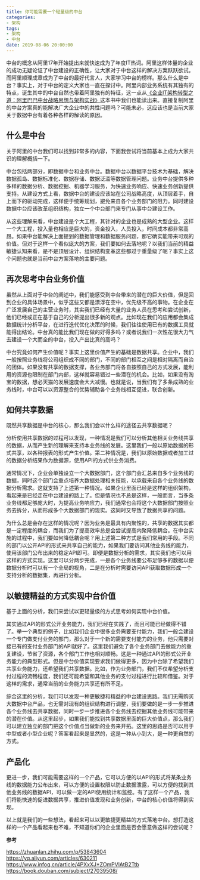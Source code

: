 ```yaml
---
title: 你可能需要一个轻量级的中台
categories:
- 架构
tags:
- 架构
- 中台
date: 2019-08-06 20:00:00
---
```


中台的概念从阿里17年开始提出来就快速成为了年度IT热词。阿里这样体量的企业的成功无疑论证了中台建设的正确性，让大家对于中台这样的解决方案跃跃欲试。而阿里顺理成章成为了中台的最好代言人，大家学习中台的榜样。那么什么是中台？事实上，对于中台的定义大家也一直在探讨中。阿里内部业务系统有其独有的特点，诞生其中的中台自然也带着阿里独有的特征，这一点从[《企业IT架构转型之道：阿里巴巴中台战略思想与架构实战》](https://book.douban.com/subject/27039508/)这本书中我们也能读出来。直接复制阿里的中台方案真的能解决广大企业中的共性问题吗？可能未必，这应该也是当前大家关于数据中台有着各种各样的解读的原因。

<!-- more -->

## 什么是中台

关于阿里的中台我们可以找到非常多的内容，下面我尝试将当前基本上成为大家共识的理解概括一下。

中台包括两部分，即数据中台和业务中台。数据中台以数据平台技术为基础，解决数据孤岛、数据标准化、数据存储、数据泛滥等数据管理问题。业务中台提供多种多样的数据分析、数据挖掘、机器学习服务，为快速业务响应、快速业务创新提供支持。从建设方式上看，数据中台的建设应该站在公司战略高度，从顶层着手，自上而下的驱动完成，这样便于统筹规划，避免来自各个业务部门的阻力。同时建设数据中台应该改革组织结构，独立一个中台部门来专门从事中台建设工作。

从这些理解来看，中台建设是个大工程，其针对的企业也是成熟的大型企业。这样一个大工程，投入量也相应是巨大的，资金投入，人员投入，时间成本都非常高昂。如果中台能解决上面提到的数据管理和数据服务问题，那它确实能带来可观的价值。但对于这样一个看似庞大的方案，我们要如何去落地呢？以我们当前的精益敏捷认知来看，是不是顶层设计、组织结构变革这些都过于重量级了呢？事实上这个问题也就是当前中台方案落地的主要问题。

## 再次思考中台业务价值

虽然从上面对于中台的阐述中，我们能感受到中台带来的潜在的巨大价值，但是回到企业的具体场景中，似乎这些又都是漂浮在空中，优先级不高的事物。在企业在广泛发展自己的主营业务时，其实我们已经有大量的业务人员在思考和尝试创新，他们已经或正在基于自己的分析提出很多新的观点。比如现在我们的应用都会集成数据统计分析平台，在进行迭代优化决策的时候，我们往往使用已有的数据工具就能得出结论。中台真的能比我们现在做的好得多吗？或者说我们一次性花很大力气去建设一个大而全的中台，投入产出比真的高吗？

中台究竟如何产生价值呢？事实上这里价值产生的基础是数据共享。企业中，我们一般按照业务线将公司组织成不同的部门，不同的部门相互之间是相对隔离而自治的团体。如果没有共享的数据支撑，各业务部门将各自按照自己的方式发展，能利用的资源也限制在部门内部，这样就容易错过一些潜在的机会。比如，如果没有淘宝的数据，想必天猫的发展速度会大大减慢。也就是说，当我们有了多条成熟的业务线时，中台可以以资源整合的优势辅助各个业务线相互促进，联合创新。

## 如何共享数据

既然共享数据是中台的核心，那么我们会以什么样的途径去共享数据呢？

分析使用共享数据的过程可以发现，一种情况是我们可以分析其他相关业务线共享的数据，从而产生新的理解来支持本业务线的发展。这里我们一般以原始数据的形式共享，以各种报表的形式产生价值。第二种情况是，我们以原始数据或者加工过的数据分析结果作为数据源，使用API的方式供业务消费。

通常情况下，企业会单独设立一个大数据部门，这个部门会汇总来自多个业务线的数据，同时这个部门会重点培养大数据处理相关技能，以承载来自各个业务线的数据分析需求。这就支持了上述第一种情况。如果企业里面已经是这样的组织架构，看起来是已经走在中台建设的路上了。但是情况也不总是这样，一般而言，当多条业务线都足够庞大时，为提高业务响应力，我们通常也会将这个大数据部门按照业务去拆分，从而形成多个大数据部门的现实。这同时又导致了数据共享的问题。

为什么总是会存在这样的情况呢？因为业务是最具有内聚性的，共享的数据其实都是一定程度的耦合，而我们为了提高效率总是会尝试提高内聚降低耦合。在中台实施的过程中，我们要如何降低耦合呢？用上述第二种方式是我们常用的手段。不同的部门以公开API的形式来共享自己的能力，如果我们要访问其他业务线的能力，使用该部门公布出来的稳定API即可。即便是数据分析的需求，其实我们也可以用这样的方式实现。这里可以分两步完成，一是各个业务线要公布足够多的数据以便数据分析时可以有一个全局的视角，二是在分析时需要访问API获取数据形成一个支持分析的数据集，再进行分析。

## 以敏捷精益的方式实现中台价值

基于上面的分析，我们来尝试以更轻量级的方式思考如何实现中台价值。

其实通过API的形式公开业务能力，我们已经在实践了，而且可能已经做得不错了。举一个典型的例子，比如我们企业中很多业务需要支付能力，我们一般会建设一个专门做支付业务的部门，那么对于一个新的需要支付能力的业务，他只需要对接已有的支付业务部门的API就好了。这里我们避免了各个业务部门去做能力的重复建设，节省了资源，各个部门工作也相对顺畅。这是一种通过API的形式公开业务能力的典型形式。但是中台价值实现要求我们做得更多，因为中台除了希望我们共享业务能力，还希望我们共享数据。比如，作为业务部门，我们不仅希望分析支付过程的流畅程度，我们还可能希望和其他业务的支付过程进行比较和借鉴。对于这样的需求，通常当前的业务能力共享还有所不足。

综合这里的分析，我们可以发现一种更敏捷和精益的中台建设思路。我们无需购买大数据中台产品，也无需对现有的组织结构进行调整，我们要做的是一步一步推进各个业务线去共享数据，同时一步一步推进各个业务线去挖掘其他业务线可能带来的潜在价值。从这里起步，如果我们能找到共享数据里面的巨大价值点，那么我们可以建立独立的部门把这个价值点当做新的业务来开拓。这里的思路是否可以用于中型或者小型企业呢？答案看起来是显然的，这是一种从小到大，是一种更自然的方式。

## 产品化

更进一步，我们可能需要这样的一个产品，它可以方便的以API的形式将某条业务线的数据能力公布出来，可以方便的设置权限以防止数据泄露，可以方便的找到其他业务线的数据API，可以做一定的API使用统计和监控。有了这样一个产品，我们将能快速的促进数据共享，推进价值发现和业务创新，中台的核心价值将得到实现。

以上就是我们的一些想法，看起来可以以更敏捷更精益的方式落地中台。想打造这样的一个产品看起来也不难，不知道你们的企业里面是否会愿意做这样的尝试呢？

**参考**

https://zhuanlan.zhihu.com/p/53843604
https://yq.aliyun.com/articles/630211
https://www.infoq.cn/article/4PXxXJ*ZOmPVlAtB2Ttb
https://book.douban.com/subject/27039508/





